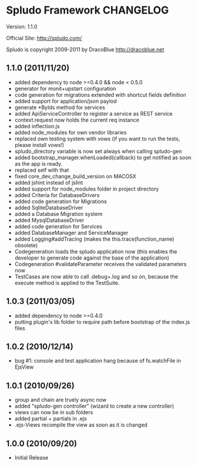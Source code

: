 Spludo Framework CHANGELOG
=======================

Version: 1.1.0

Official Site: <http://spludo.com/>

Spludo is copyright 2009-2011 by DracoBlue <http://dracoblue.net>

## 1.1.0 (2011/11/20)

* added dependency to node >=0.4.0 && node < 0.5.0
* generator for monit+upstart configuration
* code generation for migrations extended with shortcut fields definition
* added support for application/json paylod
* generate *ByIds method for services
* added ApiServiceController to register a service as REST service
* context.request now holds the current req instance
* added inflection.js
* added node_modules for own vendor libraries
* replaced own testing system with vows (if you want to run the tests, please install vows!)
* spludo_directory variable is now set always when calling spludo-gen
* added bootstrap_manager.whenLoaded(callback) to get notified as
  soon as the app is ready.
* replaced self with that
* fixed core_dev_change_build_version on MACOSX
* added jshint instead of jslint
* added support for node_modules folder in project directory
* added Criteria for DatabaseDrivers
* added code generation for Migrations
* added SqliteDatabaseDriver
* added a Database Migration system
* added MysqlDatabaseDriver
* added code generation for Services
* added DatabaseManager and ServiceManager
* added Logging#addTracing (makes the this.trace(function_name) obsolete)
* Codegeneration loads the spludo application now (this enables the developer
  to generate code against the base of the application)
* Codegeneration #validateParameter receives the validated parameters now
* TestCases are now able to call .debug+.log and so on, because the execute
  method is applied to the TestSuite.

## 1.0.3 (2011/03/05)

* added dependency to node >=0.4.0
* putting plugin's lib folder to require path before bootstrap of the index.js files

## 1.0.2 (2010/12/14)

* bug #1: console and test application hang because of fs.watchFile in EjsView

## 1.0.1 (2010/09/26)

* group and chain are truely async now
* added "spludo-gen controller" (wizard to create a new controller)
* views can now be in sub folders
* added partial + partials in .ejs
* .ejs-Views recompile the view as soon as it is changed

## 1.0.0 (2010/09/20)

* Initial Release

